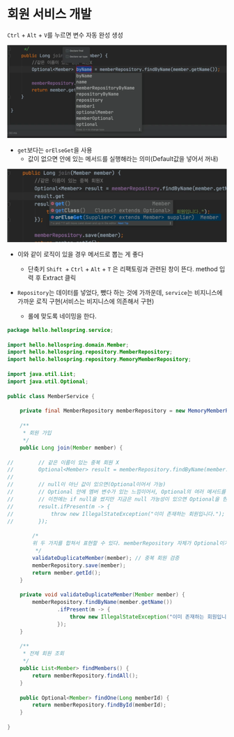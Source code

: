 # 회원 서비스 개발

`Ctrl` + `Alt` + `V`를 누르면 변수 자동 완성 생성

![image-20221227232455106](assets/image-20221227232455106.png)



- `get`보다는 `orElseGet`을 사용
  - 값이 없으면 안에 있는 메서드를 실행해라는 의미(Default값을 넣어서 꺼내)

![image-20221227232839149](assets/image-20221227232839149.png)



- 이와 같이 로직이 있을 경우 메서드로 뽑는 게 좋다
  - 단축키 `Shift `+ `Ctrl` + `Alt`  + `T` 은 리팩토링과 관련된 창이 뜬다. method 입력 후 Extract 클릭

- `Repository`는 데이터를 넣었다, 뺐다 하는 것에 가까운데, `service`는 비지니스에 가까운 로직 구현(서비스는 비지니스에 의존해서 구현)
  - 롤에 맞도록 네이밍을 한다.

```java
package hello.hellospring.service;

import hello.hellospring.domain.Member;
import hello.hellospring.repository.MemberRepository;
import hello.hellospring.repository.MemoryMemberRepository;

import java.util.List;
import java.util.Optional;

public class MemberService {

    private final MemberRepository memberRepository = new MemoryMemberRepository();

    /**
     * 회원 가입
     */
    public Long join(Member member) {

//        // 같은 이름이 있는 중복 회원 X
//        Optional<Member> result = memberRepository.findByName(member.getName());
//
//        // null이 아닌 값이 있으면(Optional이어서 가능)
//        // Optional 안에 멤버 변수가 있는 느낌이어서, Optional의 여러 메서드를 활용할 수 있다.
//        // 이전에는 if null을 썼지만 지금은 null 가능성이 있으면 Optional을 한번 감싸준다
//        result.ifPresent(m -> {
//            throw new IllegalStateException("이미 존재하는 회원입니다.");
//        });

        /*
        위 두 가지를 합쳐서 표현할 수 있다. memberRepository 자체가 Optional이기 때문에
         */
        validateDuplicateMember(member); // 중복 회원 검증
        memberRepository.save(member);
        return member.getId();
    }

    private void validateDuplicateMember(Member member) {
        memberRepository.findByName(member.getName())
                .ifPresent(m -> {
                    throw new IllegalStateException("이미 존재하는 회원입니다.");
                });
    }

    /**
     * 전체 회원 조회
     */
    public List<Member> findMembers() {
        return memberRepository.findAll();
    }

    public Optional<Member> findOne(Long memberId) {
        return memberRepository.findById(memberId);
    }

}
```

